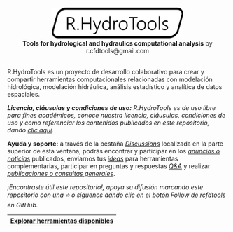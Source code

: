 <div align="center">
  <br><img alt="R.HydroTools" src="https://github.com/rcfdtools/R.HydroTools/blob/main/.Icons/R.HydroTools.svg" width="300px">
  <br><b>Tools for hydrological and hydraulics computational analysis</b> by r.cfdtools@gmail.com<br><br>
</div>

R.HydroTools es un proyecto de desarrollo colaborativo para crear y compartir herramientas computacionales relacionadas con modelación hidrológica, modelación hidráulica, análisis estadístico y analítica de datos espaciales.

_**Licencia, cláusulas y condiciones de uso:**  R.HydroTools es de uso libre para fines académicos, conoce nuestra licencia, cláusulas, condiciones de uso y como referenciar los contenidos publicados en este repositorio, dando [clic aquí](https://github.com/rcfdtools/R.HydroTools/wiki/License)._

**Ayuda y soporte:** a través de la pestaña _[Discussions](https://github.com/rcfdtools/R.HydroTools/discussions)_ localizada en la parte superior de esta ventana, podrás encontrar y participar en los [_anuncios o noticias_](https://github.com/rcfdtools/R.HydroTools/discussions/categories/announcements) publicados, enviarnos tus [_ideas_](https://github.com/rcfdtools/R.HydroTools/discussions/categories/ideas) para herramientas complementarias, participar en preguntas y respuestas [_Q&A_](https://github.com/rcfdtools/R.HydroTools/discussions/categories/q-a) y realizar [_publicaciones o consultas generales_](https://github.com/rcfdtools/R.HydroTools/discussions/categories/general).

_¡Encontraste útil este repositorio!, apoya su difusión marcando este repositorio con una ⭐ o síguenos dando clic en el botón Follow de [rcfdtools](https://github.com/rcfdtools) en GitHub._

| [Explorar herramientas disponibles](https://github.com/rcfdtools/R.HydroTools/wiki) |
|-------------------------------------------------------------------------------------|
